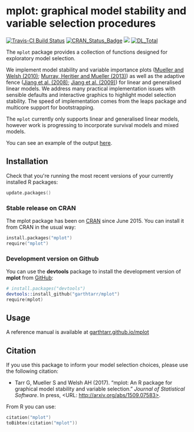 # mplot: graphical model stability and variable selection procedures

[![Travis-CI Build Status](https://travis-ci.org/garthtarr/mplot.svg?branch=master)](https://travis-ci.org/garthtarr/mplot) [![CRAN_Status_Badge](http://www.r-pkg.org/badges/version/mplot)](http://cran.r-project.org/package=mplot) [![](http://cranlogs.r-pkg.org/badges/mplot)](http://cran.r-project.org/package=mplot) [![DL_Total](http://cranlogs.r-pkg.org/badges/grand-total/mplot?color=blue)](http://cran.r-project.org/package=mplot)

The `mplot` package provides a collection of functions designed for exploratory model selection.

We implement model stability and variable importance plots ([Mueller and Welsh (2010)](http://doi.org/10.1111/j.1751-5823.2010.00108.x); [Murray, Heritier and Mueller (2013)](http://doi.org/10.1002/sim.5855)) as well as the adaptive fence ([Jiang et al. (2008)](http://doi.org/10.1214/07-AOS517); [Jiang et al. (2009)](http://doi.org/10.1016/j.spl.2008.10.014)) for linear and generalised linear models.   We address many practical implementation issues with sensible defaults and interactive graphics to highlight model selection stability.  The speed of implementation comes from the leaps package and multicore support for bootstrapping.

The `mplot` currently only supports linear and generalised linear models, however work is progressing to incorporate survival models and mixed models.

You can see an example of the output [here](http://garthtarr.com/apps/mplot/).

## Installation

Check that you're running the most recent versions of your currently installed R packages:

```s
update.packages()
```

### Stable release on CRAN

The mplot package has been on [CRAN](https://cran.r-project.org/package=mplot) since June 2015.  You can install it from CRAN in the usual way:

```s
install.packages("mplot")
require("mplot")
```

### Development version on Github

You can use the **devtools** package to install the development version of **mplot** from [GitHub](https://github.com/garthtarr/mplot):

```s
# install.packages("devtools")
devtools::install_github("garthtarr/mplot")
require(mplot)
```

## Usage

A reference manual is available at [garthtarr.github.io/mplot](http://garthtarr.github.io/mplot/)

## Citation

If you use this package to inform your model selection choices, please use the following citation:

* Tarr G, Mueller S and Welsh AH (2017). “mplot: An R package for graphical model stability and variable selection.” _Journal of Statistical Software_. In press, <URL: http://arxiv.org/abs/1509.07583>.

From R you can use:

```s
citation("mplot")
toBibtex(citation("mplot"))
```

